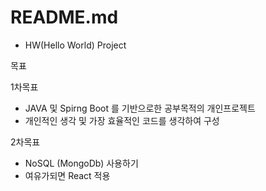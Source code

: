 # README.md

- HW(Hello World) Project


목표

1차목표
- JAVA 및 Spirng Boot 를 기반으로한 공부목적의 개인프로젝트
- 개인적인 생각 및 가장 효율적인 코드를 생각하여 구성

 2차목표
 - NoSQL (MongoDb) 사용하기
 - 여유가되면 React 적용
